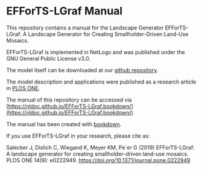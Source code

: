 

# EFForTS-LGraf Manual

This repository contains a manual for the Landscape Generator EFForTS-LGraf: A Landscape Generator for Creating Smallholder-Driven Land-Use Mosaics.

EFForTS-LGraf is implemented in NetLogo and was published under the GNU General Public License v3.0.

The model itself can be downloaded at our [github repository](https://github.com/nldoc/EFForTS-LGraf).

The model description and applications were published as a research article in [PLOS ONE](https://journals.plos.org/plosone/article/authors?id=10.1371/journal.pone.0222949).

The manual of this repository can be accessed via [https://nldoc.github.io/EFForTS-LGraf.bookdown/](https://nldoc.github.io/EFForTS-LGraf.bookdown/)

The manual has been created with [bookdown](https://bookdown.org/).

If you use EFForTS-LGraf in your research, please cite as:

Salecker J, Dislich C, Wiegand K, Meyer KM, Pe´er G (2019) EFForTS-LGraf: A landscape generator for creating smallholder-driven land-use mosaics. PLOS ONE 14(9): e0222949. https://doi.org/10.1371/journal.pone.0222949






